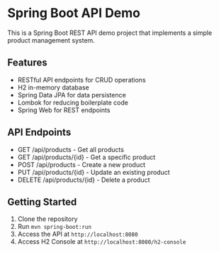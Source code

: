 # Spring Boot API Demo

This is a Spring Boot REST API demo project that implements a simple product management system.

## Features

- RESTful API endpoints for CRUD operations
- H2 in-memory database
- Spring Data JPA for data persistence
- Lombok for reducing boilerplate code
- Spring Web for REST endpoints

## API Endpoints

- GET /api/products - Get all products
- GET /api/products/{id} - Get a specific product
- POST /api/products - Create a new product
- PUT /api/products/{id} - Update an existing product
- DELETE /api/products/{id} - Delete a product

## Getting Started

1. Clone the repository
2. Run `mvn spring-boot:run`
3. Access the API at `http://localhost:8080`
4. Access H2 Console at `http://localhost:8080/h2-console`